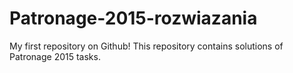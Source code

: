 Patronage-2015-rozwiazania
==========================

My first repository on Github!
This repository contains solutions of Patronage 2015 tasks.

